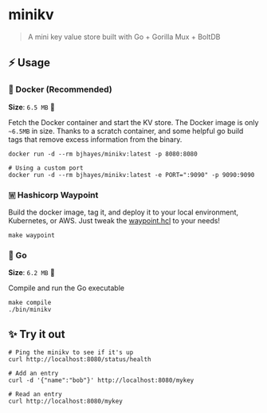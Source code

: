 # minikv

> A mini key value store built with Go + Gorilla Mux + BoltDB

## ⚡ Usage

### 🐋 Docker (Recommended)

**Size**: `6.5 MB` 🔬

Fetch the Docker container and start the KV store. The Docker image is only `~6.5MB` in size. Thanks to a scratch
container, and some helpful go build tags that remove excess information from the binary.

```shell
docker run -d --rm bjhayes/minikv:latest -p 8080:8080
```

```shell
# Using a custom port
docker run -d --rm bjhayes/minikv:latest -e PORT=":9090" -p 9090:9090
```

### 🇼 Hashicorp Waypoint

Build the docker image, tag it, and deploy it to your local environment, Kubernetes, or AWS. Just tweak
the [waypoint.hcl](./waypoint.hcl) to your needs!

```shell
make waypoint
```

### 🐹 Go

**Size**: `6.2 MB` 🔬

Compile and run the Go executable

```shell
make compile
./bin/minikv
```

## ✨ Try it out

```shell
# Ping the minikv to see if it's up
curl http://localhost:8080/status/health

# Add an entry
curl -d '{"name":"bob"}' http://localhost:8080/mykey

# Read an entry
curl http://localhost:8080/mykey
```
